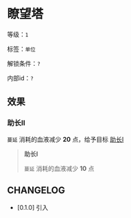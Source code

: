 # 瞭望塔

等级：`1`

标签：`单位`

解锁条件：`?`

内部id：`?`

## 效果

### 助长II

`蔓延` 消耗的血液减少 **20** 点，给予目标 [助长I](#助长I)

> **助长I**
> 
> `蔓延` 消耗的血液减少 **10** 点


## CHANGELOG

- [0.1.0] 引入
